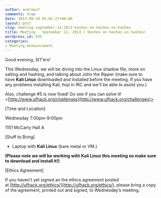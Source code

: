 ```yaml
---
author: andrewuf
comments: true
date: 2013-09-10 02:01:27+00:00
layout: post
slug: meeting-september-11-2013-hashes-on-hashes-on-hashes
title: Meeting - September 11, 2013 | Hashes on hashes on hashes!
wordpress_id: 835
categories:
- Meeting Announcement
---
```


Good evening, SIT’ers!







This Wednesday, we will be diving into the Linux shadow file, more on salting and hashing, and talking about John the Ripper (make sure to have **Kali Linux** downloaded and installed before the meeting. If you have any problems installing Kali, hop in IRC and we'll be able to assist you.)







Also, challenge #5 is now fixed! Go see if you can solve it! <[http://www.ufhack.org/challenges](http://www.ufhack.org/challenges)>







[Time and Location]




Wednesday 7:00pm-9:00pm




1151 McCarty Hall A







[Stuff to Bring]




- Laptop with **Kali Linux** (bare metal or VM.)




**(Please note we will be working with Kali Linux this meeting so make sure to download and install it!)**







[Ethics Agreement]




If you haven’t yet signed an the ethics agreement posted at [http://ufhack.org/ethics/](http://ufhack.org/ethics/), please bring a copy of the agreement, printed out and signed, to Wednesday’s meeting.
